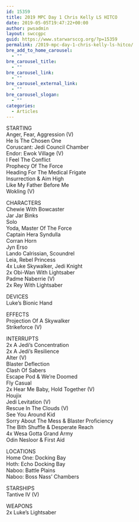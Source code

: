 ```yaml
---
id: 15359
title: 2019 MPC Day 1 Chris Kelly LS HITCO
date: 2019-05-05T19:47:22+00:00
author: pwsadmin
layout: swccgpc
guid: https://www.starwarsccg.org/?p=15359
permalink: /2019-mpc-day-1-chris-kelly-ls-hitco/
bre_add_to_home_carousel:
  - ""
bre_carousel_title:
  - ""
bre_carousel_link:
  - ""
bre_carousel_external_link:
  - ""
bre_carousel_slogan:
  - ""
categories:
  - Articles
---
```

STARTING  
Anger, Fear, Aggression (V)  
He Is The Chosen One  
Coruscant: Jedi Council Chamber  
Endor: Ewok Village (V)  
I Feel The Conflict  
Prophecy Of The Force  
Heading For The Medical Frigate  
Insurrection & Aim High  
Like My Father Before Me  
Wokling (V)

CHARACTERS  
Chewie With Bowcaster  
Jar Jar Binks  
Solo  
Yoda, Master Of The Force  
Captain Hera Syndulla  
Corran Horn  
Jyn Erso  
Lando Calrissian, Scoundrel  
Leia, Rebel Princess  
4x Luke Skywalker, Jedi Knight  
2x Obi-Wan With Lightsaber  
Padme Naberrie (V)  
2x Rey With Lightsaber

DEVICES  
Luke&#8217;s Bionic Hand

EFFECTS  
Projection Of A Skywalker  
Strikeforce (V)

INTERRUPTS  
2x A Jedi&#8217;s Concentration  
2x A Jedi&#8217;s Resilience  
Alter (V)  
Blaster Deflection  
Clash Of Sabers  
Escape Pod & We&#8217;re Doomed  
Fly Casual  
2x Hear Me Baby, Hold Together (V)  
Houjix  
Jedi Levitation (V)  
Rescue In The Clouds (V)  
See You Around Kid  
Sorry About The Mess & Blaster Proficiency  
The Bith Shuffle & Desperate Reach  
4x Wesa Gotta Grand Army  
Odin Nesloor & First Aid

LOCATIONS  
Home One: Docking Bay  
Hoth: Echo Docking Bay  
Naboo: Battle Plains  
Naboo: Boss Nass&#8217; Chambers

STARSHIPS  
Tantive IV (V)

WEAPONS  
2x Luke&#8217;s Lightsaber